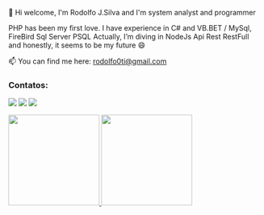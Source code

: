 👋 Hi welcome, I'm Rodolfo J.Silva and I'm system analyst and programmer
 
PHP has been my first love. 
I have experience in C# and VB.BET / MySql, FireBird Sql Server PSQL
Actually, I’m diving in NodeJs Api Rest RestFull and honestly, it seems to be my future 😄

📫 You can find me here: rodolfo0ti@gmail.com

### Contatos:

<div>

<a href="https://www.instagram.com/rohdolfu/" target="_blank"><img src="https://img.shields.io/badge/-Instagram-%23E4405F?style=for-the-badge&logo=instagram&logoColor=white" target="_blank"></a>
<a href = "mailto:rodolfo0ti@gmail.com"><img src="https://img.shields.io/badge/Gmail-D14836?style=for-the-badge&logo=gmail&logoColor=white" target="_blank"></a>
<a href="https://www.linkedin.com/in/rodolfoj-silva/" target="_blank"><img src="https://img.shields.io/badge/-LinkedIn-%230077B5?style=for-the-badge&logo=linkedin&logoColor=white" target="_blank"></a>   
</div>

<div>
<a href="https://github.com/seu-usuário-aqui">
<img height="180em" src="https://github-readme-stats.vercel.app/api/top-langs/?lrodolfol&layout=compact&langs_count=7&theme=dracula"/>
<img height="180em" src="https://github-readme-stats.vercel.app/api?lrodolfol&show_icons=true&theme=dracula&include_all_commits=true&count_private=true"/>
</div>

<!---
lrodolfol/lrodolfol is a ✨ special ✨ repository because its `README.md` (this file) appears on your GitHub profile.
You can click the Preview link to take a look at your changes.
--->
